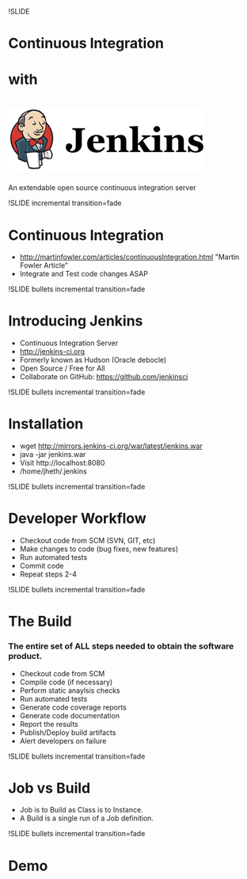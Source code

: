 !SLIDE

# Continuous Integration  
# with 
# ![jenkins](../images/jenkins_logo.png)

An extendable open source continuous integration server

!SLIDE incremental transition=fade

# Continuous Integration

* http://martinfowler.com/articles/continuousIntegration.html    "Martin Fowler Article"
* Integrate and Test code changes ASAP

!SLIDE bullets incremental transition=fade

# Introducing Jenkins #

* Continuous Integration Server
* http://jenkins-ci.org
* Formerly known as Hudson (Oracle debocle) 
* Open Source / Free for All
* Collaborate on GitHub: https://github.com/jenkinsci

!SLIDE bullets incremental transition=fade

# Installation

* wget http://mirrors.jenkins-ci.org/war/latest/jenkins.war
* java -jar jenkins.war
* Visit http://localhost:8080
* /home/jheth/.jenkins

!SLIDE bullets incremental transition=fade

# Developer Workflow 

* Checkout code from SCM (SVN, GIT, etc)
* Make changes to code (bug fixes, new features)
* Run automated tests
* Commit code
* Repeat steps 2-4

!SLIDE bullets incremental transition=fade

# The Build

### The entire set of ALL steps needed to obtain the software product.

* Checkout code from SCM
* Compile code (if necessary)
* Perform static anaylsis checks
* Run automated tests
* Generate code coverage reports
* Generate code documentation
* Report the results
* Publish/Deploy build artifacts
* Alert developers on failure

!SLIDE bullets incremental transition=fade

# Job vs Build

* Job is to Build as Class is to Instance.
* A Build is a single run of a Job definition.

!SLIDE bullets incremental transition=fade

# Demo


